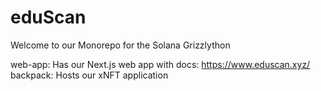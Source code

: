 # eduScan
Welcome to our Monorepo for the Solana Grizzlython 

web-app: Has our Next.js web app with docs: https://www.eduscan.xyz/ <br/>
backpack: Hosts our xNFT application <br/>

